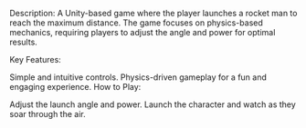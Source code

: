 Description:
A Unity-based game where the player launches a rocket man to reach the maximum distance. The game focuses on physics-based mechanics, requiring players to adjust the angle and power for optimal results.

Key Features:

Simple and intuitive controls.
Physics-driven gameplay for a fun and engaging experience.
How to Play:

Adjust the launch angle and power.
Launch the character and watch as they soar through the air.
